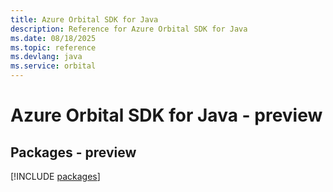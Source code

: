 ```yaml
---
title: Azure Orbital SDK for Java
description: Reference for Azure Orbital SDK for Java
ms.date: 08/18/2025
ms.topic: reference
ms.devlang: java
ms.service: orbital
---
```

# Azure Orbital SDK for Java - preview
## Packages - preview
[!INCLUDE [packages](orbital-index.md)]